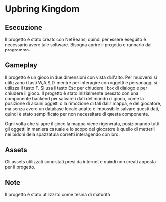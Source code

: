 # Upbring Kingdom

## Esecuzione
Il progetto è stato creato con NetBeans, quindi per essere eseguito è necessario avere tale software. Bisogna aprire il progetto e runnarlo dal programma.

## Gameplay
Il progetto è un gioco in due dimensioni con vista dall'alto. Per muoversi si utilizzano i tasti W,A,S,D, mentre per interagire con oggetti e personaggi si utilizza il tasto F. Si usa il tasto Esc per chiudere i box di dialogo
e per chiudere il gioco.
Il progetto è stato inizialmente pensato con una componente backend per salvare i dati del mondo di gioco, come la posizione di alcuni oggetti o la rimozione di tali dalla mappa, e del giocatore, ma senza avere un database locale
adatto è impossibile salvare questi dati, quindi è stato semplificato per non necessitare di questa componente.

Ogni volta che si apre il gioco la mappa viene rigenerata, posizionando tutti gli oggetti in maniera casuale e lo scopo del giocatore è quello di metterli nei bidoni dela spazzatura corretti interagendo con loro.

## Assets
Gli assets utilizzati sono stati presi da internet e quindi non creati apposta per il progetto.

## Note
Il progetto è stato utilizzato come tesina di maturità
